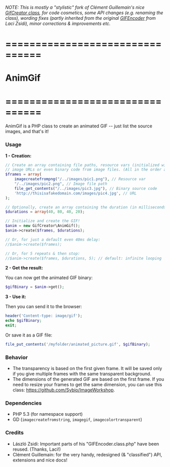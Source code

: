 *NOTE: This is mostly a "stylistic" fork of Clément Guillemain's nice [GifCreator class](https://github.com/Sybio/GifCreator), for code cosmetics, some API changes (e.g. renaming the class), 
wording fixes (partly inherited from the original [GIFEncoder](https://gist.github.com/allometry/1438842) 
from Laci Zsidi), minor corrections & improvements etc.*

# ================================
# AnimGif
# ================================

AnimGif is a PHP class to create an animated GIF -- just list the source images, and that's it!


### Usage

**1 - Creation:**

```php
// Create an array containing file paths, resource vars (initialized with imagecreatefromXXX), 
// image URLs or even binary code from image files. (All in the order as they should appear.)
$frames = array(
    imagecreatefrompng("/../images/pic1.png"), // Resource var
    "/../images/pic2.png", // Image file path
    file_get_contents("/../images/pic3.jpg"), // Binary source code
    'http://thisisafakedomain.com/images/pic4.jpg', // URL
);

// Optionally, create an array containing the duration (in milliseconds) of each frame
$durations = array(40, 80, 40, 20);

// Initialize and create the GIF!
$anim = new GifCreator\AnimGif();
$anim->create($frames, $durations);

// Or, for just a default even 40ms delay:
//$anim->create($frames);

// Or, for 5 repeats & then stop:
//$anim->create($frames, $durations, 5); // default: infinite looping
```

**2 - Get the result:**

You can now get the animated GIF binary:

```php
$gifBinary = $anim->get();
```

**3 - Use it:**

Then you can send it to the browser:

```php
header('Content-type: image/gif');
echo $gifBinary;
exit;
```

Or save it as a GIF file:

```php
file_put_contents('/myfolder/animated_picture.gif', $gifBinary);
```

### Behavior

- The transparency is based on the first given frame. It will be saved only if you give multiple frames with the same transparent background.
- The dimensions of the generated GIF are based on the first frame. If you need to resize your frames to get the same dimension, you can use 
this class: https://github.com/Sybio/ImageWorkshop.

### Dependencies

* PHP 5.3 (for namespace support)
* GD (`imagecreatefromstring`, `imagegif`, `imagecolortransparent`)

### Credits

* László Zsidi: Important parts of his "GIFEncoder.class.php" have been reused. (Thanks, Laci!)
* Clément Guillemain: for the very handy, redesigned (& "classified") API, extensions and nice docs!
